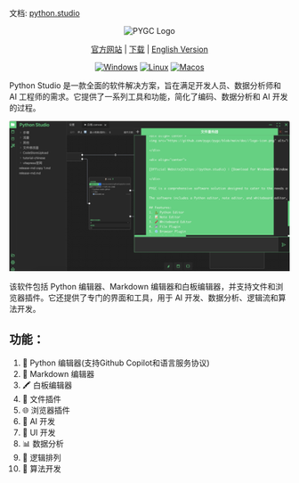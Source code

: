 文档: [python.studio](https://python.studio)


<div align="center">
<img src="https://github.com/pygc/pygc/blob/main/doc//logo-icon.png" alt="PYGC Logo" width="200">

</div>

<div align="center">

[官方网站](https://python.studio) | [下载](https://github.com/pygc/pygc/releases) | [English Version](https://github.com/pygc/python-studio/blob/main/README.md)

[![Windows](https://badgen.net/badge/support/windows/blue?icon=windows)](https://github.com/pygc/pygc/releases)
[![Linux](https://badgen.net/badge/support/linux/blue?icon=linux)](https://github.com/pygc/pygc/releases)
[![Macos](https://badgen.net/badge/support/macos/blue?icon=macos)](https://github.com/pygc/pygc/releases)

</div>

Python Studio 是一款全面的软件解决方案，旨在满足开发人员、数据分析师和 AI 工程师的需求。它提供了一系列工具和功能，简化了编码、数据分析和 AI 开发的过程。

![screenshot](/doc/screenshot.png)

该软件包括 Python 编辑器、Markdown 编辑器和白板编辑器，并支持文件和浏览器插件。它还提供了专门的界面和工具，用于 AI 开发、数据分析、逻辑流和算法开发。

## 功能：
1. 🐍 Python 编辑器(支持Github Copilot和语言服务协议)
2. 📝 Markdown 编辑器
3. 🖍️ 白板编辑器
4. 📂 文件插件
5. 🌐 浏览器插件
6. 🤖 AI 开发
7. 🎨 UI 开发
8. 📊 数据分析
9. 🧩 逻辑排列
10. 🧬 算法开发
